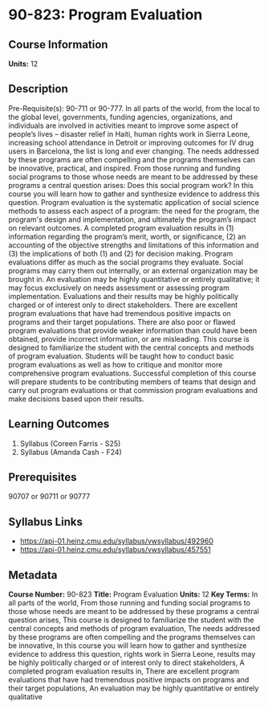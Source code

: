 # 90-823: Program Evaluation

## Course Information

**Units:** 12

## Description

Pre-Requisite(s): 90-711 or 90-777. In all parts of the world, from the local to the global level, governments, funding agencies, organizations, and individuals are involved in activities meant to improve some aspect of people’s lives – disaster relief in Haiti, human rights work in Sierra Leone, increasing school attendance in Detroit or improving outcomes for IV drug users in Barcelona, the list is long and ever changing. The needs addressed by these programs are often compelling and the programs themselves can be innovative, practical, and inspired. From those running and funding social programs to those whose needs are meant to be addressed by these programs a central question arises: Does this social program work? In this course you will learn how to gather and synthesize evidence to address this question. Program evaluation is the systematic application of social science methods to assess each aspect of a program: the need for the program, the program's design and implementation, and ultimately the program’s impact on relevant outcomes. A completed program evaluation results in (1) information regarding the program’s merit, worth, or significance, (2) an accounting of the objective strengths and limitations of this information and (3) the implications of both (1) and (2) for decision making. Program evaluations differ as much as the social programs they evaluate. Social programs may carry them out internally, or an external organization may be brought in. An evaluation may be highly quantitative or entirely qualitative; it may focus exclusively on needs assessment or assessing program implementation. Evaluations and their results may be highly politically charged or of interest only to direct stakeholders. There are excellent program evaluations that have had tremendous positive impacts on programs and their target populations. There are also poor or flawed program evaluations that provide weaker information than could have been obtained, provide incorrect information, or are misleading. This course is designed to familiarize the student with the central concepts and methods of program evaluation. Students will be taught how to conduct basic program evaluations as well as how to critique and monitor more comprehensive program evaluations. Successful completion of this course will prepare students to be contributing members of teams that design and carry out program evaluations or that commission program evaluations and make decisions based upon their results.

## Learning Outcomes

1. Syllabus (Coreen Farris - S25)
2. Syllabus (Amanda Cash - F24)

## Prerequisites

90707 or 90711 or 90777

## Syllabus Links

* https://api-01.heinz.cmu.edu/syllabus/vwsyllabus/492960
* https://api-01.heinz.cmu.edu/syllabus/vwsyllabus/457551

## Metadata

**Course Number:** 90-823
**Title:** Program Evaluation
**Units:** 12
**Key Terms:** In all parts of the world, From those running and funding social programs to those whose needs are meant to be addressed by these programs a central question arises, This course is designed to familiarize the student with the central concepts and methods of program evaluation, The needs addressed by these programs are often compelling and the programs themselves can be innovative, In this course you will learn how to gather and synthesize evidence to address this question, rights work in Sierra Leone, results may be highly politically charged or of interest only to direct stakeholders, A completed program evaluation results in, There are excellent program evaluations that have had tremendous positive impacts on programs and their target populations, An evaluation may be highly quantitative or entirely qualitative

